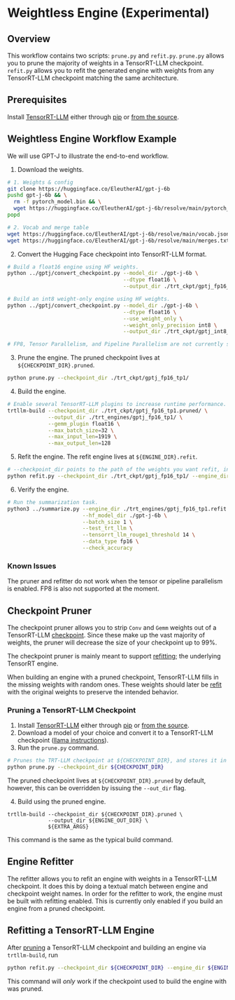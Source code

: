 # Weightless Engine (Experimental)
## Overview

This workflow contains two scripts: `prune.py` and `refit.py`. `prune.py` allows you to prune the majority of weights in a TensorRT-LLM checkpoint. `refit.py` allows you to refit the generated engine with weights from any TensorRT-LLM checkpoint matching the same architecture.

## Prerequisites

Install [TensorRT-LLM](https://github.com/NVIDIA/TensorRT-LLM/blob/main/README.md) either through [pip](https://github.com/NVIDIA/TensorRT-LLM/blob/main/README.md#installation) or [from the source](https://github.com/NVIDIA/TensorRT-LLM/blob/main/docs/source/build_from_source.md).

## Weightless Engine Workflow Example

We will use GPT-J to illustrate the end-to-end workflow.

1. Download the weights.
```bash
# 1. Weights & config
git clone https://huggingface.co/EleutherAI/gpt-j-6b
pushd gpt-j-6b && \
  rm -f pytorch_model.bin && \
  wget https://huggingface.co/EleutherAI/gpt-j-6b/resolve/main/pytorch_model.bin && \
popd

# 2. Vocab and merge table
wget https://huggingface.co/EleutherAI/gpt-j-6b/resolve/main/vocab.json
wget https://huggingface.co/EleutherAI/gpt-j-6b/resolve/main/merges.txt
```

2. Convert the Hugging Face checkpoint into TensorRT-LLM format.
```bash
# Build a float16 engine using HF weights.
python ../gptj/convert_checkpoint.py --model_dir ./gpt-j-6b \
                                     --dtype float16 \
                                     --output_dir ./trt_ckpt/gptj_fp16_tp1/

# Build an int8 weight-only engine using HF weights.
python ../gptj/convert_checkpoint.py --model_dir ./gpt-j-6b \
                                     --dtype float16 \
                                     --use_weight_only \
                                     --weight_only_precision int8 \
                                     --output_dir ./trt_ckpt/gptj_int8_tp1/

# FP8, Tensor Parallelism, and Pipeline Parallelism are not currently supported.
```

3. Prune the engine. The pruned checkpoint lives at `${CHECKPOINT_DIR}.pruned`.
```bash
python prune.py --checkpoint_dir ./trt_ckpt/gptj_fp16_tp1/
```

4. Build the engine.
```bash
# Enable several TensorRT-LLM plugins to increase runtime performance. It also helps with build time.
trtllm-build --checkpoint_dir ./trt_ckpt/gptj_fp16_tp1.pruned/ \
             --output_dir ./trt_engines/gptj_fp16_tp1/ \
             --gemm_plugin float16 \
             --max_batch_size=32 \
             --max_input_len=1919 \
             --max_output_len=128
```

5. Refit the engine. The refit engine lives at `${ENGINE_DIR}.refit`.
```bash
# --checkpoint_dir points to the path of the weights you want refit, in this case the original weights.
python refit.py --checkpoint_dir ./trt_ckpt/gptj_fp16_tp1/ --engine_dir ./trt_engines/gptj_fp16_tp1/
```

6. Verify the engine.
```bash
# Run the summarization task.
python3 ../summarize.py --engine_dir ./trt_engines/gptj_fp16_tp1.refit \
                        --hf_model_dir ./gpt-j-6b \
                        --batch_size 1 \
                        --test_trt_llm \
                        --tensorrt_llm_rouge1_threshold 14 \
                        --data_type fp16 \
                        --check_accuracy
```

### Known Issues

The pruner and refitter do not work when the tensor or pipeline parallelism is enabled. FP8 is also not supported at the moment.

## Checkpoint Pruner
The checkpoint pruner allows you to strip `Conv` and `Gemm` weights out of a TensorRT-LLM [checkpoint](./new_workflow.md). Since these make up the vast majority of weights, the pruner will decrease the size of your checkpoint up to 99%.

The checkpoint pruner is mainly meant to support [refitting](https://docs.nvidia.com/deeplearning/tensorrt/api/python_api/infer/Core/Refitter.html); the underlying TensorRT engine.

When building an engine with a pruned checkpoint, TensorRT-LLM fills in the missing weights with random ones. These weights should later be [refit](#engine-refitter) with the original weights to preserve the intended behavior.

### Pruning a TensorRT-LLM Checkpoint

1. Install [TensorRT-LLM](https://github.com/NVIDIA/TensorRT-LLM/blob/main/README.md) either through [pip](https://github.com/NVIDIA/TensorRT-LLM/blob/main/README.md#installation) or [from the source](https://github.com/NVIDIA/TensorRT-LLM/blob/main/docs/source/build_from_source.md).
2. Download a model of your choice and convert it to a TensorRT-LLM checkpoint ([llama instructions](https://github.com/NVIDIA/TensorRT-LLM/blob/main/examples/llama/README.md#usage)).
3. Run the `prune.py` command.
```bash
# Prunes the TRT-LLM checkpoint at ${CHECKPOINT_DIR}, and stores it in the directory ${CHECKPOINT_DIR}.pruned
python prune.py --checkpoint_dir ${CHECKPOINT_DIR}
```

The pruned checkpoint lives at `${CHECKPOINT_DIR}.pruned` by default, however, this can be overridden by issuing the `--out_dir` flag.

4. Build using the pruned engine.

```
trtllm-build --checkpoint_dir ${CHECKPOINT_DIR}.pruned \
             --output_dir ${ENGINE_OUT_DIR} \
             ${EXTRA_ARGS}
```

This command is the same as the typical build command.

## Engine Refitter
The refitter allows you to refit an engine with weights in a TensorRT-LLM checkpoint. It does this by doing a textual match between engine and checkpoint weight names. In order for the refitter to work, the engine must be built with refitting enabled. This is currently only enabled if you build an engine from a pruned checkpoint.

## Refitting a TensorRT-LLM Engine
After [pruning](#usage) a TensorRT-LLM checkpoint and building an engine via `trtllm-build`, run

```bash
python refit.py --checkpoint_dir ${CHECKPOINT_DIR} --engine_dir ${ENGINE_DIR}
```

This command will _only_ work if the checkpoint used to build the engine with was pruned.
